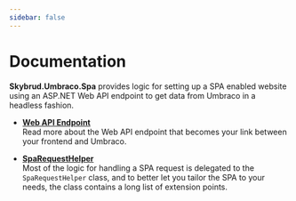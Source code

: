 ```yaml
---
sidebar: false
---
```


# Documentation

**Skybrud.Umbraco.Spa** provides logic for setting up a SPA enabled website using an ASP.NET Web API endpoint to get data from Umbraco in a headless fashion.

- [**Web API Endpoint**](./web-api-endpoint/)  
Read more about the Web API endpoint that becomes your link between your frontend and Umbraco.

- [**SpaRequestHelper**](./SpaRequestHelper/)  
  Most of the logic for handling a SPA request is delegated to the `SpaRequestHelper` class, and to better let you tailor the SPA to your needs, the class contains a long list of extension points.